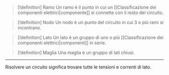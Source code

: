 > [!definition] Ramo
> Un ramo è il punto in cui un [[Classificazione dei componenti elettrici|componente]] si connette con il resto del circuito.

> [!definition] Nodo
> Un nodo è un punto del circuito in cui 3 o più  rami si incontrano.

> [!definition] Lato
> Un lato è un gruppo di uno o più [[Classificazione dei componenti elettrici|componenti]] in serie.

> [!definition] Maglia
> Una maglia è un gruppo di lati chiusi.

---
Risolvere un circuito significa trovare tutte le tensioni e correnti di lato.
